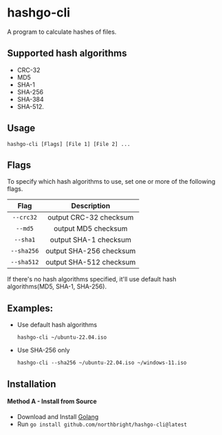 # hashgo-cli

A program to calculate hashes of files.

## Supported hash algorithms
* CRC-32
* MD5
* SHA-1
* SHA-256
* SHA-384
* SHA-512.

## Usage
```
hashgo-cli [Flags] [File 1] [File 2] ...
```

## Flags
To specify which hash algorithms to use, set one or more of the following flags.

| Flag | Description |
| :--: | :--: |
| `--crc32` | output CRC-32 checksum |
| `--md5` | output MD5 checksum |
| `--sha1` | output SHA-1 checksum |
| `--sha256` | output SHA-256 checksum |
| `--sha512` | output SHA-512 checksum |

If there's no hash algorithms specified, it'll use default hash algorithms(MD5, SHA-1, SHA-256).

## Examples:
* Use default hash algorithms

  ```
  hashgo-cli ~/ubuntu-22.04.iso
  ```

* Use SHA-256 only

  ```
  hashgo-cli --sha256 ~/ubuntu-22.04.iso ~/windows-11.iso
  ```

## Installation
#### Method A - Install from Source
* Download and Install [Golang](https://go.dev/dl/)
* Run `go install github.com/northbright/hashgo-cli@latest`


